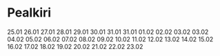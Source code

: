 # Pealkiri

25.01
26.01
27.01
28.01
29.01
30.01
31.01
31.01
01.02
02.02
03.02
03.02
04.02
05.02
06.02
07.02
08.02
09.02
10.02
11.02
12.02
13.02
14.02
15.02
16.02
17.02
18.02
19.02
20.02
21.02
22.02
23.02